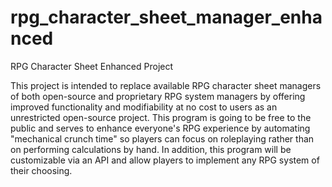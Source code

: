 # rpg_character_sheet_manager_enhanced
RPG Character Sheet Enhanced Project

This project is intended to replace available RPG character sheet managers of both open-source and proprietary RPG system managers by offering improved functionality and modifiability at no cost to users as an unrestricted open-source project. This program is going to be free to the public and serves to enhance everyone's RPG experience by automating "mechanical crunch time" so players can focus on roleplaying rather than on performing calculations by hand. In addition, this program will be customizable via an API and allow players to implement any RPG system of their choosing.